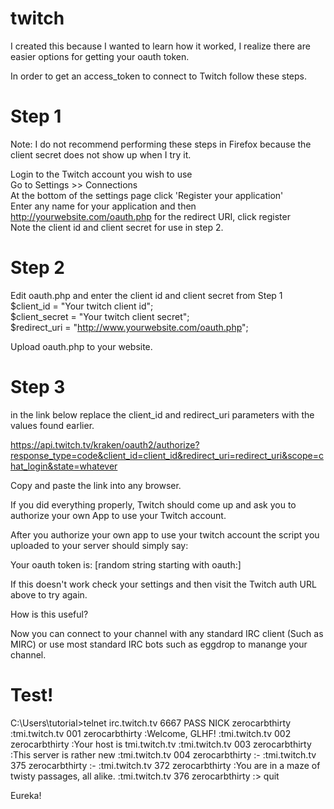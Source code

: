 # twitch

I created this because I wanted to learn how it worked, I realize there are easier options for getting your oauth token.

In order to get an access_token to connect to Twitch follow these steps.

<h1>Step 1</h1>

Note: I do not recommend performing these steps in Firefox because the client secret does not show up when I try it.

Login to the Twitch account you wish to use<br>
Go to Settings >> Connections<br>
At the bottom of the settings page click 'Register your application'<br>
Enter any name for your application and then http://yourwebsite.com/oauth.php for the redirect URI, click register<br>
Note the client id and client secret for use in step 2.<br>

<h1>Step 2</h1>

Edit oauth.php and enter the client id and client secret from Step 1 <br>
$client_id = "Your twitch client id";<br>
$client_secret = "Your twitch client secret";<br>
$redirect_uri = "http://www.yourwebsite.com/oauth.php";

Upload oauth.php to your website.

<h1>Step 3</h1>

in the link below replace the client_id and redirect_uri parameters with the values found earlier.

https://api.twitch.tv/kraken/oauth2/authorize?response_type=code&client_id=client_id&redirect_uri=redirect_uri&scope=chat_login&state=whatever

Copy and paste the link into any browser.

If you did everything properly, Twitch should come up and ask you to authorize your own App to use your Twitch account.

After you authorize your own app to use your twitch account the script you uploaded to your server should simply say:

Your oauth token is: [random string starting with oauth:]

If this doesn't work check your settings and then visit the Twitch auth URL above to try again.

How is this useful?

Now you can connect to your channel with any standard IRC client (Such as MIRC) or use most standard IRC bots such as eggdrop to manange your channel.

<h1>Test!</h1>
C:\Users\tutorial>telnet irc.twitch.tv 6667
PASS <an actual oauth token goes here>
NICK zerocarbthirty
:tmi.twitch.tv 001 zerocarbthirty :Welcome, GLHF!
:tmi.twitch.tv 002 zerocarbthirty :Your host is tmi.twitch.tv
:tmi.twitch.tv 003 zerocarbthirty :This server is rather new
:tmi.twitch.tv 004 zerocarbthirty :-
:tmi.twitch.tv 375 zerocarbthirty :-
:tmi.twitch.tv 372 zerocarbthirty :You are in a maze of twisty passages, all alike.
:tmi.twitch.tv 376 zerocarbthirty :>
quit

Eureka!


